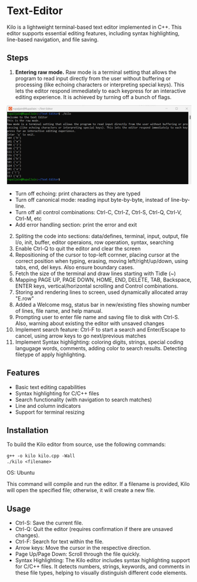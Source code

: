 # Text-Editor

Kilo is a lightweight terminal-based text editor implemented in C++. This editor supports essential editing features, including syntax highlighting, line-based navigation, and file saving.

## Steps

1. **Entering raw mode.** Raw mode is a terminal setting that allows the program to read input directly from the user without buffering or processing (like echoing characters or interpreting special keys). This lets the editor respond immediately to each keypress for an interactive editing experience. It is achieved by turning off a bunch of flags.

![Raw Mode](screenshots\proj_text_editor.png)

* Turn off echoing: print characters as they are typed
* Turn off canonical mode: reading input byte-by-byte, instead of line-by-line.
* Turn off all control combinations: Ctrl-C, Ctrl-Z, Ctrl-S, Ctrl-Q, Ctrl-V, Ctrl-M, etc
* Add error handling section: print the error and exit

2. Spliting the code into sections: data/defines, terminal, input, output, file I/o, init, buffer, editor operaions, row operation, syntax, searching
3. Enable Ctrl-Q to quit the editor and clear the screen
4. Repositioning of the cursor to top-left cornner, placing cursor at the correct position when typing, erasing, moving left/right/up/down, using tabs, end, del keys. Also ensure boundary cases.
5. Fetch the size of the terminal and draw lines starting with Tidle (~)
6. Mapping PAGE UP, PAGE DOWN, HOME, END, DELETE, TAB, Backspace, ENTER keys, vertical/horizontal scrolling and Control combinations.
7. Storing and rendering lines to screen, used dynamically allocated array "E.row"
8. Added a Welcome msg, status bar in new/existing files showing number of lines, file name, and help manual.
9. Prompting user to enter file name and saving file to disk with Ctrl-S. Also, warning about existing the editor with unsaved changes
10. Implement search feature: Ctrl-F to start a search and Enter/Escape to cancel, using arrow keys to go next/previous matches
11. Implement Syntax highlighting: coloring digits, strings, special coding langugage words, comments, adding color to search results. Detecting filetype of apply highlighting.



## Features

- Basic text editing capabilities
- Syntax highlighting for C/C++ files
- Search functionality (with navigation to search matches)
- Line and column indicators
- Support for terminal resizing

## Installation

To build the Kilo editor from source, use the following commands:

```
g++ -o kilo kilo.cpp -Wall
./kilo <filename>
```

OS: Ubuntu

This command will compile and run the editor. If a filename is provided, Kilo will open the specified file; otherwise, it will create a new file.

## Usage

- Ctrl-S: Save the current file.
- Ctrl-Q: Quit the editor (requires confirmation if there are unsaved changes).
- Ctrl-F: Search for text within the file.
- Arrow keys: Move the cursor in the respective direction.
- Page Up/Page Down: Scroll through the file quickly.
- Syntax Highlighting: The Kilo editor includes syntax highlighting support for C/C++ files. It detects numbers, strings, keywords, and comments in these file types, helping to visually distinguish different code elements.
